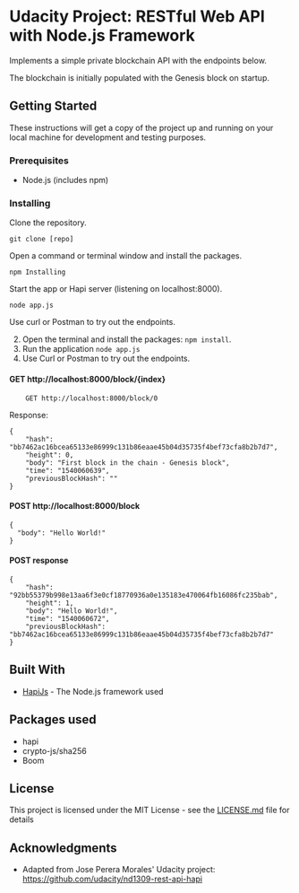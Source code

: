 # Udacity Project: RESTful Web API with Node.js Framework

Implements a simple private blockchain API with the endpoints below.

The blockchain is initially populated with the Genesis block on startup.

## Getting Started

These instructions will get a copy of the project up and running on your local machine for development and testing purposes.

### Prerequisites

* Node.js (includes npm)

### Installing

Clone the repository.

```
git clone [repo]
```

Open a command or terminal window and install the packages.

```
npm Installing
```

Start the app or Hapi server (listening on localhost:8000).

```
node app.js
```

Use curl or Postman to try out the endpoints.

2. Open the terminal and install the packages: `npm install`.
4. Run the application `node app.js`
5. Use Curl or Postman to try out the endpoints.


#### GET http://localhost:8000/block/{index}

```
	GET http://localhost:8000/block/0
```

Response:
```
{
    "hash": "bb7462ac16bcea65133e86999c131b86eaae45b04d35735f4bef73cfa8b2b7d7",
    "height": 0,
    "body": "First block in the chain - Genesis block",
    "time": "1540060639",
    "previousBlockHash": ""
}
```

#### POST http://localhost:8000/block

```
{
  "body": "Hello World!"
}
```

#### POST response

```
{
    "hash": "92bb55379b998e13aa6f3e0cf18770936a0e135183e470064fb16086fc235bab",
    "height": 1,
    "body": "Hello World!",
    "time": "1540060672",
    "previousBlockHash": "bb7462ac16bcea65133e86999c131b86eaae45b04d35735f4bef73cfa8b2b7d7"
}
```

## Built With

* [HapiJs](https://hapijs.com) - The Node.js framework used

## Packages used

* hapi
* crypto-js/sha256
* Boom

## License

This project is licensed under the MIT License - see the [LICENSE.md](LICENSE.md) file for details

## Acknowledgments

* Adapted from Jose Perera Morales' Udacity project: https://github.com/udacity/nd1309-rest-api-hapi
